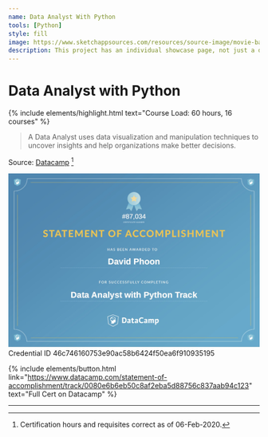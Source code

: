 ```yaml
---
name: Data Analyst With Python
tools: [Python]
style: fill
image: https://www.sketchappsources.com/resources/source-image/movie-badges-jurajjurik.png
description: This project has an individual showcase page, not just a direct link to the project site or repo. Now you have more space to describe your awesome project!
---
```



# Data Analyst with Python
{% include elements/highlight.html text="Course Load: 60 hours, 16 courses" %}

>A Data Analyst uses data visualization and manipulation techniques to uncover insights and help organizations make better decisions.

Source:  [Datacamp](https://www.datacamp.com/tracks/data-analyst-with-python) [^1]

![cert](../assets/img/certs/pydataanalyst.jpg)
Credential ID 46c746160753e90ac58b6424f50ea6f910935195





<p class="text-center">

{% include elements/button.html link="https://www.datacamp.com/statement-of-accomplishment/track/0080e6b6eb50c8af2eba5d88756c837aab94c123" text="Full Cert on Datacamp" %}
</p>

---

[^1]: Certification hours and requisites correct as of 06-Feb-2020.
